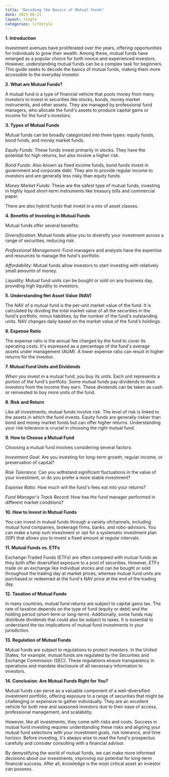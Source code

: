 ```yaml
---
title: "Decoding the Basics of Mutual Funds"
date: 2023-06-21
layout: single
categories: lifestyle
---
```

**1. Introduction**

Investment avenues have proliferated over the years, offering opportunities for individuals to grow their wealth. Among these, mutual funds have emerged as a popular choice for both novice and experienced investors. However, understanding mutual funds can be a complex task for beginners. This guide seeks to decode the basics of mutual funds, making them more accessible to the everyday investor.

**2. What are Mutual Funds?**

A mutual fund is a type of financial vehicle that pools money from many investors to invest in securities like stocks, bonds, money market instruments, and other assets. They are managed by professional fund managers, who allocate the fund's assets to produce capital gains or income for the fund's investors.

**3. Types of Mutual Funds**

Mutual funds can be broadly categorized into three types: equity funds, bond funds, and money market funds.

*Equity Funds*: These funds invest primarily in stocks. They have the potential for high returns, but also involve a higher risk.

*Bond Funds*: Also known as fixed income funds, bond funds invest in government and corporate debt. They aim to provide regular income to investors and are generally less risky than equity funds.

*Money Market Funds*: These are the safest type of mutual funds, investing in highly liquid short-term instruments like treasury bills and commercial paper.

There are also hybrid funds that invest in a mix of asset classes.

**4. Benefits of Investing in Mutual Funds**

Mutual funds offer several benefits:

*Diversification*: Mutual funds allow you to diversify your investment across a range of securities, reducing risk.

*Professional Management*: Fund managers and analysts have the expertise and resources to manage the fund's portfolio.

*Affordability*: Mutual funds allow investors to start investing with relatively small amounts of money.

*Liquidity*: Mutual fund units can be bought or sold on any business day, providing high liquidity to investors.

**5. Understanding Net Asset Value (NAV)**

The NAV of a mutual fund is the per-unit market value of the fund. It is calculated by dividing the total market value of all the securities in the fund's portfolio, minus liabilities, by the number of the fund's outstanding units. NAV changes daily based on the market value of the fund's holdings.

**6. Expense Ratio**

The expense ratio is the annual fee charged by the fund to cover its operating costs. It's expressed as a percentage of the fund's average assets under management (AUM). A lower expense ratio can result in higher returns for the investor.

**7. Mutual Fund Units and Dividends**

When you invest in a mutual fund, you buy its units. Each unit represents a portion of the fund's portfolio. Some mutual funds pay dividends to their investors from the income they earn. These dividends can be taken as cash or reinvested to buy more units of the fund.

**8. Risk and Return**

Like all investments, mutual funds involve risk. The level of risk is linked to the assets in which the fund invests. Equity funds are generally riskier than bond and money market funds but can offer higher returns. Understanding your risk tolerance is crucial in choosing the right mutual fund.

**9. How to Choose a Mutual Fund**

Choosing a mutual fund involves considering several factors:

*Investment Goal*: Are you investing for long-term growth, regular income, or preservation of capital?

*Risk Tolerance*: Can you withstand significant fluctuations in the value of your investment, or do you prefer a more stable investment?

*Expense Ratio*: How much will the fund's fees eat into your returns?

*Fund Manager's Track Record*: How has the fund manager performed in different market conditions?

**10. How to Invest in Mutual Funds**

You can invest in mutual funds through a variety ofchannels, including mutual fund companies, brokerage firms, banks, and robo-advisors. You can make a lump sum investment or opt for a systematic investment plan (SIP) that allows you to invest a fixed amount at regular intervals.

**11. Mutual Funds vs. ETFs**

Exchange-Traded Funds (ETFs) are often compared with mutual funds as they both offer diversified exposure to a pool of securities. However, ETFs trade on an exchange like individual stocks and can be bought or sold throughout the trading day at market prices, whereas mutual fund units are purchased or redeemed at the fund's NAV price at the end of the trading day.

**12. Taxation of Mutual Funds**

In many countries, mutual fund returns are subject to capital gains tax. The rate of taxation depends on the type of fund (equity or debt) and the holding period (short-term or long-term). Additionally, some funds may distribute dividends that could also be subject to taxes. It is essential to understand the tax implications of mutual fund investments in your jurisdiction.

**13. Regulation of Mutual Funds**

Mutual funds are subject to regulations to protect investors. In the United States, for example, mutual funds are regulated by the Securities and Exchange Commission (SEC). These regulations ensure transparency in operations and mandate disclosure of all necessary information to investors.

**14. Conclusion: Are Mutual Funds Right for You?**

Mutual funds can serve as a valuable component of a well-diversified investment portfolio, offering exposure to a range of securities that might be challenging or expensive to gather individually. They are an excellent vehicle for both new and seasoned investors due to their ease of access, professional management, and scalability.

However, like all investments, they come with risks and costs. Success in mutual fund investing requires understanding these risks and aligning your mutual fund selections with your investment goals, risk tolerance, and time horizon. Before investing, it's always wise to read the fund's prospectus carefully and consider consulting with a financial advisor.

By demystifying the world of mutual funds, we can make more informed decisions about our investments, improving our potential for long-term financial success. After all, knowledge is the most critical asset an investor can possess.